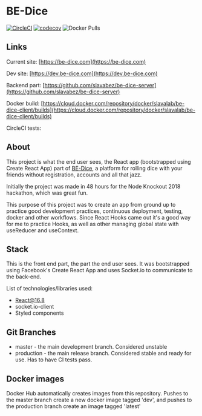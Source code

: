 # BE-Dice

[![CircleCI](https://circleci.com/gh/slavabez/be-dice-client.svg?style=svg)](https://circleci.com/gh/slavabez/be-dice-client) [![codecov](https://codecov.io/gh/slavabez/be-dice-client/branch/master/graph/badge.svg)](https://codecov.io/gh/slavabez/be-dice-client) ![Docker Pulls](https://img.shields.io/docker/pulls/slavalab/be-dice-client.svg)

## Links

Current site: [https://be-dice.com](https://be-dice.com)

Dev site: [https://dev.be-dice.com](https://dev.be-dice.com)

Backend part: [https://github.com/slavabez/be-dice-server](https://github.com/slavabez/be-dice-server)

Docker build: [https://cloud.docker.com/repository/docker/slavalab/be-dice-client/builds](https://cloud.docker.com/repository/docker/slavalab/be-dice-client/builds)

CircleCI tests:

## About

This project is what the end user sees, the React app (bootstrapped using Create React App) part of [BE-Dice](https://be-dice.com), a platform for rolling dice with your friends without registration, accounts and all that jazz.

Initially the project was made in 48 hours for the Node Knockout 2018 hackathon, which was great fun.

This purpose of this project was to create an app from ground up to practice good development practices, continuous deployment, testing, docker and other workflows. Since React Hooks came out it's a good way for me to practice Hooks, as well as other managing global state with useReducer and useContext.

## Stack

This is the front end part, the part the end user sees. It was bootstrapped using Facebook's Create React App and uses Socket.io to communicate to the back-end.

List of technologies/libraries used:

- React@16.8
- socket.io-client
- Styled components

## Git Branches

- master - the main development branch. Considered unstable
- production - the main release branch. Considered stable and ready for use. Has to have CI tests pass.

## Docker images

Docker Hub automatically creates images from this repository. Pushes to the master branch create a new docker image tagged 'dev', and pushes to the production branch create an image tagged 'latest'
